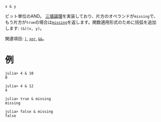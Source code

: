 ```
x & y
```

ビット単位のAND。 [三値論理](https://en.wikipedia.org/wiki/Three-valued_logic)を実装しており、片方のオペランドが`missing`で、もう片方が`true`の場合は[`missing`](@ref)を返します。関数適用形式のために括弧を追加します: `(&)(x, y)`。

関連項目: [`|`](@ref), [`xor`](@ref), [`&&`](@ref)。

# 例

```jldoctest
julia> 4 & 10
0

julia> 4 & 12
4

julia> true & missing
missing

julia> false & missing
false
```
